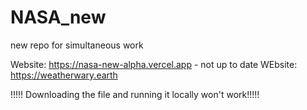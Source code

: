 # NASA_new
new repo for simultaneous work

Website: https://nasa-new-alpha.vercel.app - not up to date
WEbsite: https://weatherwary.earth

!!!!! Downloading the file and running it locally won't work!!!!!
